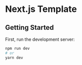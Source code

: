 # Next.js Template

## Getting Started

First, run the development server:

```bash
npm run dev
# or
yarn dev
```

